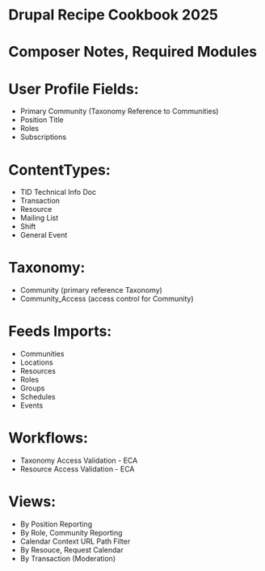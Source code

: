 # Drupal Recipe Cookbook 2025

# Composer Notes, Required Modules

# User Profile Fields:

- Primary Community (Taxonomy Reference to Communities)
- Position Title
- Roles
- Subscriptions

# ContentTypes:

- TID Technical Info Doc
- Transaction
- Resource
- Mailing List
- Shift
- General Event

# Taxonomy:

- Community (primary reference Taxonomy)
- Community_Access (access control for Community) 

# Feeds Imports:

- Communities
- Locations
- Resources
- Roles
- Groups
- Schedules
- Events

# Workflows: 

-  Taxonomy Access Validation - ECA
-  Resource Access Validation - ECA

# Views:

- By Position Reporting
- By Role, Community Reporting
- Calendar Context URL Path Filter
- By Resouce, Request Calendar
- By Transaction (Moderation)

